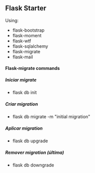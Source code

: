 ## Flask Starter
Using:
- flask-bootstrap
- flask-moment
- flask-wtf
- flask-sqlalchemy
- flask-migrate
- flask-mail


#### Flask-migrate commands
##### Iniciar migrate
- flask db init
##### Criar migration
- flask db migrate -m "initial migration"
##### Aplicar migration
- flask db upgrade
##### Remover migration (última)
- flask db downgrade